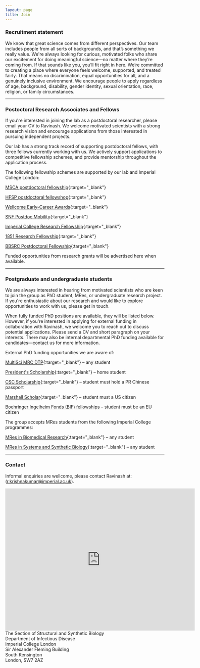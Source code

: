 ```yaml
---
layout: page
title: Join
---
```


### Recruitment statement
We know that great science comes from different perspectives. Our team includes people from all sorts of backgrounds, and that’s something we really value. We're always looking for curious, motivated folks who share our excitement for doing meaningful science—no matter where they’re coming from. If that sounds like you, you’ll fit right in here. We’re committed to creating a place where everyone feels welcome, supported, and treated fairly. That means no discrimination, equal opportunities for all, and a genuinely inclusive environment. We encourage people to apply regardless of age, background, disability, gender identity, sexual orientation, race, religion, or family circumstances.

***

### Postoctoral Research Associates and Fellows

If you're interested in joining the lab as a postdoctoral researcher, please email your CV to Ravinash. We welcome motivated scientists with a strong research vision and encourage applications from those interested in pursuing independent projects.

Our lab has a strong track record of supporting postdoctoral fellows, with three fellows currently working with us. We actively support applications to competitive fellowship schemes, and provide mentorship throughout the application process.

The following fellowship schemes are supported by our lab and Imperial College London:

[MSCA postdoctoral fellowship](https://marie-sklodowska-curie-actions.ec.europa.eu/actions/postdoctoral-fellowships){:target="_blank"}

[HFSP postdoctoral fellowshop](https://www.hfsp.org/funding/hfsp-funding/postdoctoral-fellowships){:target="_blank"}

[Wellcome Early-Career Awards](https://wellcome.org/research-funding/schemes/wellcome-early-career-awards){:target="_blank"}

[SNF Postdoc.Mobility](https://www.snf.ch/en/XIZpfY3iVS5KRRoD/funding/careers/postdoc-mobility){:target="_blank"}

[Imperial College Research Fellowship](https://www.imperial.ac.uk/research-and-innovation/research-office/funder-information/research-fellowships/icrf/){:target="_blank"}

[1851 Research Fellowship](https://royalcommission1851.org/fellowships/research-fellowships){:target="_blank"}

[BBSRC Postdoctoral Fellowship](https://www.ukri.org/opportunity/2025-bbsrc-fellowships-scheme/){:target="_blank"}


Funded opportunities from research grants will be advertised here when available.

***

### Postgraduate and undergraduate students 

We are always interested in hearing from motivated scientists who are keen to join the group as PhD student, MRes, or undergraduate research project. If you're enthusiastic about our research and would like to explore opportunities to work with us, please get in touch.

When fully funded PhD positions are available, they will be listed below. However, if you're interested in applying for external funding in collaboration with Ravinash, we welcome you to reach out to discuss potential applications. Please send a CV and short paragraph on your interests. There may also be internal departmental PhD funding available for candidates—contact us for more information.

External PhD funding opportunities we are aware of:

[MultiSci MRC DTP](https://www.imperial.ac.uk/multisci-mrc-dtp/){:target="_blank"} – any student

[President's Scholarship](https://www.imperial.ac.uk/study/fees-and-funding/postgraduate-doctoral/grants-scholarships/presidents-phd/){:target="_blank"} – home student

[CSC Scholarship](https://www.imperial.ac.uk/study/fees-and-funding/postgraduate-taught/grants-scholarships/international-scholarship-collaborations/csc/){:target="_blank"} – student must hold a PR Chinese passport

[Marshall Scholar](https://www.imperial.ac.uk/study/fees-and-funding/postgraduate-taught/grants-scholarships/international-scholarship-collaborations/ims/#:~:text=Imperial%20Marshall%20Scholarships%20are%20awarded%20to%20scholars%20with%20a%20high,from%20across%20the%20United%20States.){:target="_blank"} – student must a US citizen

[Boehringer Ingelheim Fonds (BIF) fellowships](https://www.bifonds.de/fellowships-grants/phd-fellowships/who-can-apply-phd.html) – student must be an EU citizen 

The group accepts MRes students from the following Imperial College programmes: 

[MRes in Biomedical Research](https://www.imperial.ac.uk/study/courses/postgraduate-taught/biomedical-research/){:target="_blank"} – any student

[MRes in Systems and Synthetic Biology](https://www.imperial.ac.uk/study/courses/postgraduate-taught/systems-synthetic-biology/){:target="_blank"} – any student

***

### Contact

Informal enquiries are wellcome, please contact Ravinash at: (<r.krishnakumar@imperial.ac.uk>).

<iframe src="https://www.google.com/maps/embed?pb=!1m18!1m12!1m3!1d19870.70336834236!2d-0.1971797664784239!3d51.49784171140178!2m3!1f0!2f0!3f0!3m2!1i1024!2i768!4f13.1!3m3!1m2!1s0x4876055ccaed341f%3A0x4327fb85b374d5e3!2sSir%20Alexander%20Fleming%20Building!5e0!3m2!1sen!2suk!4v1699461451581!5m2!1sen!2suk" width="600" height="450" style="border:0;" allowfullscreen="" loading="lazy" referrerpolicy="no-referrer-when-downgrade"></iframe>
<br>
The Section of Structural and Synthetic Biology<br>
Department of Infectious Disease<br>
Imperial College London<br>
Sir Alexander Fleming Building<br>
South Kensington<br>
London, SW7 2AZ<br>


